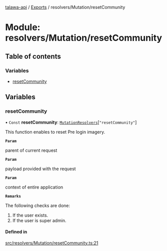 [talawa-api](../README.md) / [Exports](../modules.md) / resolvers/Mutation/resetCommunity

# Module: resolvers/Mutation/resetCommunity

## Table of contents

### Variables

- [resetCommunity](resolvers_Mutation_resetCommunity.md#resetcommunity)

## Variables

### resetCommunity

• `Const` **resetCommunity**: [`MutationResolvers`](types_generatedGraphQLTypes.md#mutationresolvers)[``"resetCommunity"``]

This function enables to reset Pre login imagery.

**`Param`**

parent of current request

**`Param`**

payload provided with the request

**`Param`**

context of entire application

**`Remarks`**

The following checks are done:
1. If the user exists.
2. If the user is super admin.

#### Defined in

[src/resolvers/Mutation/resetCommunity.ts:21](https://github.com/PalisadoesFoundation/talawa-api/blob/65069df/src/resolvers/Mutation/resetCommunity.ts#L21)
